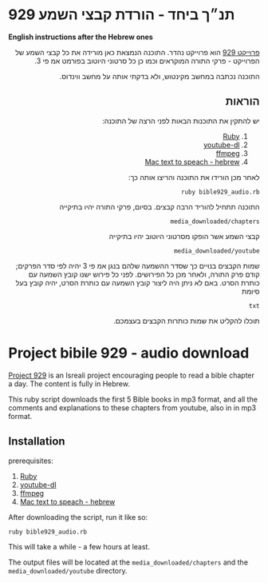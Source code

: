 # 929 תנ״ך ביחד - הורדת קבצי השמע
__English instructions after the Hebrew ones__

<div dir="rtl">


[פרוייקט 929](http://www.929.org.il/today) הוא פרוייקט נהדר. התוכנה הנמצאת כאן מורידה את כל קבצי השמע של הפרוייקט - פרקי התורה המוקראים וכמו כן כל סרטוני היוטוב בפורמט אמ פי 3.

התוכנה נכתבה במחשב מקינטוש, ולא בדקתי אותה על מחשב ווינדוס.

## הוראות
יש להתקין את התוכנות הבאות לפני הרצה של התוכנה:

1. [Ruby](https://www.ruby-lang.org/en/downloads/)
2. [youtube-dl](https://rg3.github.io/youtube-dl/)
3. [ffmpeg](https://www.ffmpeg.org/download.html)
4. [Mac text to speach - hebrew](http://andynaselli.com/how-to-make-your-mac-read-text-aloud)

לאחר מכן הורידו את התוכנה והריצו אותה כך:

`ruby bible929_audio.rb`

התוכנה תתחיל להוריד הרבה קבצים. בסיום, פרקי התורה יהיו בתיקייה 

`media_downloaded/chapters`

קבצי השמע אשר הופקו מסרטוני היוטוב יהיו בתיקייה

`media_downloaded/youtube`


שמות הקבצים בנויים כך שסדר ההשמעה שלהם בנגן אמ פי 3 יהיה לפי סדר הפרקים; קודם פרק התורה, ולאחר מכן כל הפירושים. לפני כל פירוש 
ישנו קובץ השמעה עם כותרת הסרט. באם לא ניתן היה ליצור קובץ השמעה עם כותרת הסרט, יהיה קובץ בעל סיומת

`txt`

תוכלו להקליט את שמות כותרות הקבצים בעצמכם. 

</div>

# Project bibile 929 - audio download
[Project 929](http://www.929.org.il/today) is an Isreali project encouraging people to read a bible chapter a day. The content is fully in Hebrew.

This ruby script downloads the first 5 Bible books in mp3 format, and all the comments and explanations to these chapters from youtube, also in in mp3 format.

## Installation

prerequisites:

1. [Ruby](https://www.ruby-lang.org/en/downloads/)
2. [youtube-dl](https://rg3.github.io/youtube-dl/)
3. [ffmpeg](https://www.ffmpeg.org/download.html)
4. [Mac text to speach - hebrew](http://andynaselli.com/how-to-make-your-mac-read-text-aloud)

After downloading the script, run it like so:

`ruby bible929_audio.rb`

This will take a while - a few hours at least.

The output files will be located at the  `media_downloaded/chapters` and the `media_downloaded/youtube` directory.


